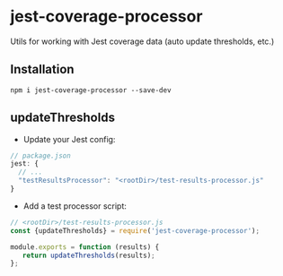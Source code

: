# jest-coverage-processor
Utils for working with Jest coverage data (auto update thresholds, etc.)

## Installation
```shell
npm i jest-coverage-processor --save-dev
```

## updateThresholds
* Update your Jest config:

```js
// package.json
jest: {
  // ...
  "testResultsProcessor": "<rootDir>/test-results-processor.js"
}
```

* Add a test processor script:

```js
// <rootDir>/test-results-processor.js
const {updateThresholds} = require('jest-coverage-processor');

module.exports = function (results) {
   return updateThresholds(results);
};
```
